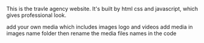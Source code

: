 This is the travle agency website. It's built by html css and javascript, which gives professional look.

add your own media which includes images logo and videos
add media in images name folder
then rename the media files names in the code
